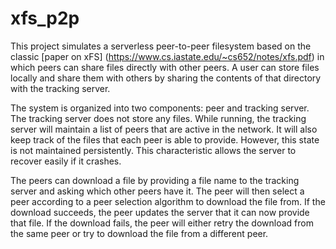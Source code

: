 # xfs_p2p

This project simulates a serverless peer-to-peer filesystem based on the classic [paper on xFS] (https://www.cs.iastate.edu/~cs652/notes/xfs.pdf) in which peers can share files directly with other peers. A user can store files locally and share them with others by sharing the contents of that directory with the tracking server.

The system is organized into two components: peer and tracking server. The tracking server does not store any files. While running, the tracking server will maintain a list of peers that are active in the network. It will also keep track of the files that each peer is able to provide. However, this state is not maintained persistently. This characteristic allows the server to recover easily if it crashes. 

The peers can download a file by providing a file name to the tracking server and asking which other peers have it. The peer will then select a peer according to a peer selection algorithm to download the file from. If the download succeeds, the peer updates the server that it can now provide that file. If the download fails, the peer will either retry the download from the same peer or try to download the file from a different peer.
